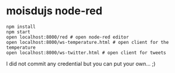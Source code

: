 # moisdujs node-red

```
npm install
npm start
open localhost:8000/red # open node-red editor
open localhost:8000/ws-temperature.html # open client for the temperature
open localhost:8000/ws-twitter.html # open client for tweets
```

I did not commit any credential but you can put your own... ;)
